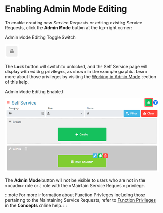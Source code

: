 # Enabling Admin Mode Editing

To enable creating new Service Requests or editing existing Service
Requests, click the **Admin Mode** button at the top-right corner:

Admin Mode Editing Toggle Switch

![Admin Mode Editing Toggle Switch](../../../Resources/Images/SM/Admin-Mode-Editing.png "Admin Mode Editing Toggle Switch")

The **Lock** button will switch to unlocked, and the Self Service page
will display with editing privileges, as shown in the example graphic.
Learn more about those privileges by visiting the [Working in Admin Mode](Working-in-Admin-Mode.md) section of this help.

Admin Mode Editing Enabled

![Admin Mode Editing Screen](../../../Resources/Images/SM/Admin-Mode-Editing-Screen.png "Admin Mode Editing Screen")

The **Admin Mode** button will not be visible to users who are not in
the «ocadm» role or a role with the «Maintain Service Request»
privilege.

:::note
For more information about Function Privileges including those pertaining to the Maintaining Service Requests, refer to [Function Privileges](../../../administration/privileges.md#function-privileges) in the **Concepts** online help.
:::
